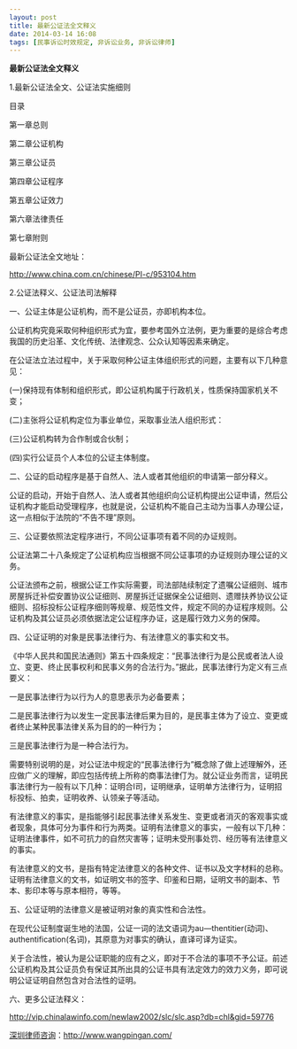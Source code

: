 ```yaml
---
layout: post
title: 最新公证法全文释义
date: 2014-03-14 16:08
tags: [民事诉讼时效规定, 非诉讼业务, 非诉讼律师]
---
```

<strong>最新公证法全文释义</strong>

1.最新公证法全文、公证法实施细则

目录

第一章总则

第二章公证机构

第三章公证员

第四章公证程序

第五章公证效力

第六章法律责任

第七章附则

最新公证法全文地址：

http://www.china.com.cn/chinese/PI-c/953104.htm

2.公证法释义、公证法司法解释

一、公证主体是公证机构，而不是公证员，亦即机构本位。

公证机构究竟采取何种组织形式为宜，要参考国外立法例，更为重要的是综合考虑我国的历史沿革、文化传统、法律观念、公众认知等因素来确定。

在公证法立法过程中，关于采取何种公证主体组织形式的问题，主要有以下几种意见：

(一)保持现有体制和组织形式，即公证机构属于行政机关，性质保持国家机关不变；

(二)主张将公证机构定位为事业单位，采取事业法人组织形式：

(三)公证机构转为合作制或合伙制；

(四)实行公证员个人本位的公证主体制度。

二、公证的启动程序是基于自然人、法人或者其他组织的申请第一部分释义。

公证的启动，开始于自然人、法人或者其他组织向公证机构提出公证申请，然后公证机构才能启动受理程序，也就是说，公证机构不能自己主动为当事人办理公证，这一点相似于法院的“不告不理”原则。

三、公证要依照法定程序进行，不同公证事项有着不同的办证规则。

公证法第二十八条规定了公证机构应当根据不同公证事项的办证规则办理公证的义务。

公证法颁布之前，根据公证工作实际需要，司法部陆续制定了遗嘱公证细则、城市房屋拆迁补偿安置协议公证细则、房屋拆迁证据保全公证细则、遗赠扶养协议公证细则、招标投标公证程序细则等规章、规范性文件，规定不同的办证程序规则。公证机构及其公证员必须依据法定公证程序办证，这是履行效力义务的保障。

四、公证证明的对象是民事法律行为、有法律意义的事实和文书。

《中华人民共和国民法通则》第五十四条规定：“民事法律行为是公民或者法人设立、变更、终止民事权利和民事义务的合法行为。”据此，民事法律行为定义有三点要义：

一是民事法律行为以行为人的意思表示为必备要素；

二是民事法律行为以发生一定民事法律后果为目的，是民事主体为了设立、变更或者终止某种民事法律关系为目的的一种行为；

三是民事法律行为是一种合法行为。

需要特别说明的是，对公证法中规定的“民事法律行为”概念除了做上述理解外，还应做广义的理解，即应包括传统上所称的商事法律仃为。就公证业务而言，证明民事法律行为一般有以下几种：证明合I司，证明继承，证明单方法律行为，证明招标投标、拍卖，证明收养、认领亲子等活动。

有法律意义的事实，是指能够引起民事法律关系发生、变更或者消灭的客观事实或者现象，具体可分为事件和行为两类。证明有法律意义的事实，一般有以下几种：证明法律事件，如不可抗力的自然灾害等；证明未受刑事处罚、经历等有法律意义的事实。

有法律意义的文书，是指有特定法律意义的各种文件、证书以及文字材料的总称。证明有法律意义的文书，如证明文书的签字、印鉴和日期，证明文书的副本、节本、影印本等与原本相符，等等。

五、公证证明的法律意义是被证明对象的真实性和合法性。

在现代公证制度诞生地的法国，公证一词的法文语词为au—thentitier(动词)、authentification(名词)，其原意为对事实的确认，直译可译为证实。

关于合法性，被认为是公证职能的应有之义，即对于不合法的事项不予公证。前述公证机构及其公证员负有保证其所出具的公证书具有法定效力的效力义务，即可说明公证证明自然包含对合法性的证明。

六、更多公证法释义：

http://vip.chinalawinfo.com/newlaw2002/slc/slc.asp?db=chl&gid=59776

<a href="http://www.wangpingan.com/">深圳律师咨询</a>：<a href="http://www.wangpingan.com/">http://www.wangpingan.com/</a>

